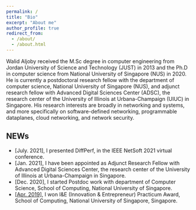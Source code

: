 ```yaml
---
permalink: /
title: "Bio"
excerpt: "About me"
author_profile: true
redirect_from: 
  - /about/
  - /about.html
---
```


Walid Aljoby received the M.Sc degree in computer engineering from Jordan University of Science and Technology (JUST) in 2013 and the Ph.D in computer science from National University of Singapore (NUS) in 2020. He is currently a postdoctoral research fellow with the department of computer science, National University of Singapore (NUS), and adjunct research fellow with Advanced Digital Sciences Center (ADSC), the research center of the University of Illinois at Urbana-Champaign (UIUC) in Singapore. His research interests are broadly in networking and systems, and more specifically on software-defined networking, programmable dataplanes, cloud networking, and network security.




NEWs
-------------------
<ul>
<li>
[July. 2021], I presented DiffPerf, in the IEEE NetSoft 2021 virtual conference.
</li>
<li>
[Jan. 2021], I have been appointed as Adjunct Research Fellow with Advanced Digital Sciences Center, the research center of the University of Illinois at Urbana-Champaign in Singapore.
</li>
<li>
[Dec. 2020], I started Postdoc work with department of Computer Science, School of Computing, National University of Singapore.
</li>
<li>
<a href="https://www.comp.nus.edu.sg/entrepreneurship/awards/iepsocwinners">[Apr. 2019]</a>, I won I&E (Innovation & Entrepreneur) Practicum Award, School of Computing, National University of Singapore,
Singapore.
</li>
</ul>